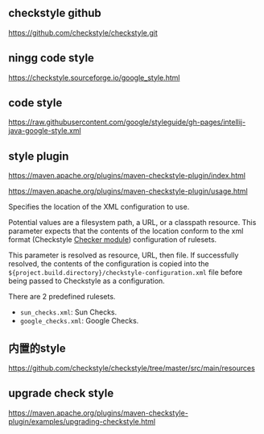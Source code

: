 checkstyle github
---
https://github.com/checkstyle/checkstyle.git


ningg  code style
---

https://checkstyle.sourceforge.io/google_style.html

code style
---
https://raw.githubusercontent.com/google/styleguide/gh-pages/intellij-java-google-style.xml

style plugin
---
https://maven.apache.org/plugins/maven-checkstyle-plugin/index.html

https://maven.apache.org/plugins/maven-checkstyle-plugin/usage.html


<p> Specifies the location of the XML configuration to use. </p> <p/> <p> Potential values are a filesystem path, a URL,
    or a classpath resource. This parameter expects that the contents of the location conform to the xml format
    (Checkstyle <a href="http://checkstyle.sourceforge.net/config.html#Modules">Checker module</a>) configuration of
    rulesets. </p> <p/> <p> This parameter is resolved as resource, URL, then file. If successfully resolved, the
    contents of the configuration is copied into the
    <code>${project.build.directory}/checkstyle-configuration.xml</code> file before being passed to Checkstyle as a
    configuration. </p> <p/> <p> There are 2 predefined rulesets. </p>
<ul>
    <li><code>sun_checks.xml</code>: Sun Checks.</li>
    <li><code>google_checks.xml</code>: Google Checks.</li>
</ul>

内置的style
---
https://github.com/checkstyle/checkstyle/tree/master/src/main/resources

upgrade check style
---
https://maven.apache.org/plugins/maven-checkstyle-plugin/examples/upgrading-checkstyle.html

